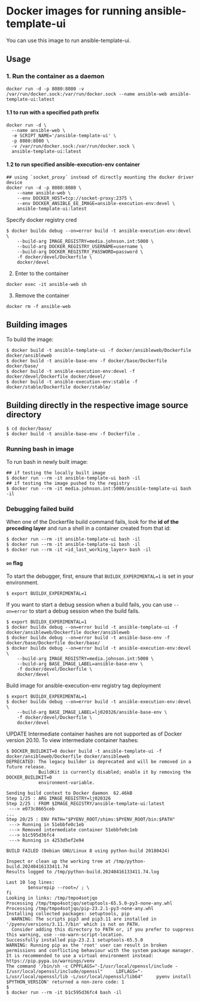 
# Docker images for running ansible-template-ui

You can use this image to run ansible-template-ui.

## Usage

### 1. Run the container as a daemon

`docker run -d -p 8080:8080 -v /var/run/docker.sock:/var/run/docker.sock --name ansible-web ansible-template-ui:latest`

#### 1.1 to run with a specified path prefix

```shell
docker run -d \
  --name ansible-web \
  -e SCRIPT_NAME='/ansible-template-ui' \
  -p 8080:8080 \
  -v /var/run/docker.sock:/var/run/docker.sock \
  ansible-template-ui:latest
```

#### 1.2 to run specified ansible-execution-env container

```shell
## using `socket_proxy` instead of directly mounting the docker driver device 
docker run -d -p 8080:8080 \
    --name ansible-web \
    --env DOCKER_HOST=tcp://socket-proxy:2375 \
    --env DOCKER_ANSIBLE_EE_IMAGE=ansible-execution-env:devel \
    ansible-template-ui:latest
```

Specify docker registry cred
```shell
$ docker buildx debug --on=error build -t ansible-execution-env:devel \
    --build-arg IMAGE_REGISTRY=media.johnson.int:5000 \
    --build-arg DOCKER_REGISTRY_USERNAME=username \
    --build-arg DOCKER_REGISTRY_PASSWORD=password \
    -f docker/devel/Dockerfile \
    docker/devel
```

2. Enter to the container

`docker exec -it ansible-web sh`

3. Remove the container

`docker rm -f ansible-web`

## Building images

To build the image:
```shell
$ docker build -t ansible-template-ui -f docker/ansibleweb/Dockerfile docker/ansibleweb
$ docker build -t ansible-base-env -f docker/base/Dockerfile docker/base/
$ docker build -t ansible-execution-env:devel -f docker/devel/Dockerfile docker/devel/
$ docker build -t ansible-execution-env:stable -f docker/stable/Dockerfile docker/stable/
```

## Building directly in the respective image source directory

```shell
$ cd docker/base/
$ docker build -t ansible-base-env -f Dockerfile .
```

### Running bash in image

To run bash in newly built image:

```shell
## if testing the locally built image
$ docker run --rm -it ansible-template-ui bash -il
## if testing the image pushed to the registry
$ docker run --rm -it media.johnson.int:5000/ansible-template-ui bash -il
```

### Debugging failed build

When one of the Dockerfile build command fails, look for the **id of the preceding layer** and run a shell in a container created from that id:

```shell
$ docker run --rm -it ansible-template-ui bash -il
$ docker run --rm -it ansible-template-ui bash -il
$ docker run --rm -it <id_last_working_layer> bash -il
```

#### `on` flag

To start the debugger, first, ensure that `BUILDX_EXPERIMENTAL=1` is set in
your environment.

```console
$ export BUILDX_EXPERIMENTAL=1
```

If you want to start a debug session when a build fails, you can use
`--on=error` to start a debug session when the build fails.

```console
$ export BUILDX_EXPERIMENTAL=1
$ docker buildx debug --on=error build -t ansible-template-ui -f docker/ansibleweb/Dockerfile docker/ansibleweb
$ docker buildx debug --on=error build -t ansible-base-env -f docker/base/Dockerfile docker/base/
$ docker buildx debug --on=error build -t ansible-execution-env:devel \
    --build-arg IMAGE_REGISTRY=media.johnson.int:5000 \
    --build-arg BASE_IMAGE_LABEL=ansible-base-env \
    -f docker/devel/Dockerfile \
    docker/devel
```

Build image for ansible-execution-env registry tag deployment
```console
$ export BUILDX_EXPERIMENTAL=1
$ docker buildx debug --on=error build -t ansible-execution-env:devel \
    --build-arg BASE_IMAGE_LABEL=lj020326/ansible-base-env \
    -f docker/devel/Dockerfile \
    docker/devel
```

UPDATE
Intermediate container hashes are not supported as of Docker version 20.10. 
To view intermediate container hashes:

```shell
$ DOCKER_BUILDKIT=0 docker build -t ansible-template-ui -f docker/ansibleweb/Dockerfile docker/ansibleweb
DEPRECATED: The legacy builder is deprecated and will be removed in a future release.
            BuildKit is currently disabled; enable it by removing the DOCKER_BUILDKIT=0
            environment-variable.

Sending build context to Docker daemon  62.46kB
Step 1/25 : ARG IMAGE_REGISTRY=lj020326
Step 2/25 : FROM $IMAGE_REGISTRY/ansible-template-ui:latest
 ---> e073c8665ceb
...
Step 20/25 : ENV PATH="$PYENV_ROOT/shims:$PYENV_ROOT/bin:$PATH"
 ---> Running in 51ebbfe0c1eb
 ---> Removed intermediate container 51ebbfe0c1eb
 ---> b1c595d36fc4
 ---> Running in 4253d5ef2e94

BUILD FAILED (Debian GNU/Linux 8 using python-build 20180424)

Inspect or clean up the working tree at /tmp/python-build.20240416133411.74
Results logged to /tmp/python-build.20240416133411.74.log

Last 10 log lines:
		$ensurepip --root=/ ; \
fi
Looking in links: /tmp/tmpo4sotjqo
Processing /tmp/tmpo4sotjqo/setuptools-65.5.0-py3-none-any.whl
Processing /tmp/tmpo4sotjqo/pip-23.2.1-py3-none-any.whl
Installing collected packages: setuptools, pip
  WARNING: The scripts pip3 and pip3.11 are installed in '/pyenv/versions/3.11.7/bin' which is not on PATH.
  Consider adding this directory to PATH or, if you prefer to suppress this warning, use --no-warn-script-location.
Successfully installed pip-23.2.1 setuptools-65.5.0
WARNING: Running pip as the 'root' user can result in broken permissions and conflicting behaviour with the system package manager. It is recommended to use a virtual environment instead: https://pip.pypa.io/warnings/venv
The command '/bin/sh -c CPPFLAGS="-I/usr/local/openssl/include -I/usr/local/openssl/include/openssl"     LDFLAGS="-L/usr/local/openssl/lib -L/usr/local/openssl/lib64"     pyenv install $PYTHON_VERSION' returned a non-zero code: 1
$ 
$ docker run --rm -it b1c595d36fc4 bash -il

```

